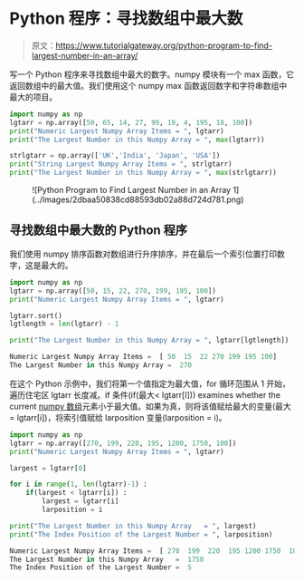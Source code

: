 # Python 程序：寻找数组中最大数

> 原文：<https://www.tutorialgateway.org/python-program-to-find-largest-number-in-an-array/>

写一个 Python 程序来寻找数组中最大的数字。numpy 模块有一个 max 函数，它返回数组中的最大值。我们使用这个 numpy max 函数返回数字和字符串数组中最大的项目。

```py
import numpy as np
lgtarr = np.array([50, 65, 14, 27, 99, 10, 4, 195, 18, 100])
print("Numeric Largest Numpy Array Items = ", lgtarr)
print("The Largest Number in this Numpy Array = ", max(lgtarr))

strlgtarr = np.array(['UK','India', 'Japan', 'USA'])
print("String Largest Numpy Array Items = ", strlgtarr)
print("The Largest Number in this Numpy Array = ", max(strlgtarr))
```

<figure class="wp-block-image size-large">![Python Program to Find Largest Number in an Array 1](../Images/2dbaa50838cd88593db02a88d724d781.png)</figure>

## 寻找数组中最大数的 Python 程序

我们使用 numpy 排序函数对数组进行升序排序，并在最后一个索引位置打印数字，这是最大的。

```py
import numpy as np
lgtarr = np.array([50, 15, 22, 270, 199, 195, 100])
print("Numeric Largest Numpy Array Items = ", lgtarr)

lgtarr.sort()
lgtlength = len(lgtarr) - 1

print("The Largest Number in this Numpy Array = ", lgtarr[lgtlength])
```

```py
Numeric Largest Numpy Array Items =  [ 50  15  22 270 199 195 100]
The Largest Number in this Numpy Array =  270
```

在这个 Python 示例中，我们将第一个值指定为最大值，for 循环范围从 1 开始，遍历住宅区 lgtarr 长度减。if 条件(if(最大< lgtarr[I])) examines whether the current [numpy 数组](https://www.tutorialgateway.org/python-numpy-array/)元素小于最大值。如果为真，则将该值赋给最大的变量(最大= lgtarr[i])，将索引值赋给 larposition 变量(larposition = i)。

```py
import numpy as np
lgtarr = np.array([270, 199, 220, 195, 1200, 1750, 100])
print("Numeric Largest Numpy Array Items = ", lgtarr)

largest = lgtarr[0]

for i in range(1, len(lgtarr)-1) :
    if(largest < lgtarr[i]) :
        largest = lgtarr[i]
        larposition = i

print("The Largest Number in this Numpy Array   = ", largest)
print("The Index Position of the Largest Number = ", larposition)
```

```py
Numeric Largest Numpy Array Items =  [ 270  199  220  195 1200 1750  100]
The Largest Number in this Numpy Array   =  1750
The Index Position of the Largest Number =  5
```